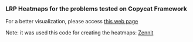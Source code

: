 ### LRP Heatmaps for the problems tested on Copycat Framework

For a better visualization, please access [this web page](https://www.jeiks.net/Stealing_DL_Models/framework-heatmaps)

Note: it was used this code for creating the heatmaps: [Zennit](https://github.com/chr5tphr/zennit)


